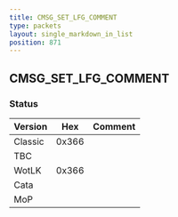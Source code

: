```yaml
---
title: CMSG_SET_LFG_COMMENT
type: packets
layout: single_markdown_in_list
position: 871
---
```


## CMSG_SET_LFG_COMMENT

### Status

Version    | Hex        | Comment
---------- | ---------- | ---------- 
Classic    | 0x366      | 
TBC        |            | 
WotLK      | 0x366      | 
Cata       |            | 
MoP        |            | 